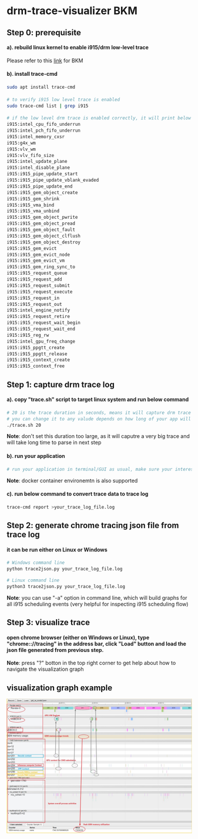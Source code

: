 # drm-trace-visualizer BKM

## **Step 0: prerequisite** 

#### a). rebuild linux kernel to enable i915/drm low-level trace

Please refer to this [link](./kernel.md) for BKM

#### b). install trace-cmd

```bash
sudo apt install trace-cmd

# to verify i915 low level trace is enabled 
sudo trace-cmd list | grep i915

# if the low level drm trace is enabled correctly, it will print below event list
i915:intel_cpu_fifo_underrun
i915:intel_pch_fifo_underrun
i915:intel_memory_cxsr
i915:g4x_wm
i915:vlv_wm
i915:vlv_fifo_size
i915:intel_update_plane
i915:intel_disable_plane
i915:i915_pipe_update_start
i915:i915_pipe_update_vblank_evaded
i915:i915_pipe_update_end
i915:i915_gem_object_create
i915:i915_gem_shrink
i915:i915_vma_bind
i915:i915_vma_unbind
i915:i915_gem_object_pwrite
i915:i915_gem_object_pread
i915:i915_gem_object_fault
i915:i915_gem_object_clflush
i915:i915_gem_object_destroy
i915:i915_gem_evict
i915:i915_gem_evict_node
i915:i915_gem_evict_vm
i915:i915_gem_ring_sync_to
i915:i915_request_queue
i915:i915_request_add
i915:i915_request_submit
i915:i915_request_execute
i915:i915_request_in
i915:i915_request_out
i915:intel_engine_notify
i915:i915_request_retire
i915:i915_request_wait_begin
i915:i915_request_wait_end
i915:i915_reg_rw
i915:intel_gpu_freq_change
i915:i915_ppgtt_create
i915:i915_ppgtt_release
i915:i915_context_create
i915:i915_context_free
```

## **Step 1: capture drm trace log**

#### a). copy "trace.sh" script to target linux system and run below command

```bash
# 20 is the trace duration in seconds, means it will capture drm trace for 20 seconds.
# you can change it to any valude depends on how long of your app will run
./trace.sh 20 
```
**Note**: don't set this duration too large, as it will caputre a very big trace and will take long time to parse in next step

#### b). run your application
```bash
# run your application in terminal/GUI as usual, make sure your interest part is in trace duration time 
```
**Note**: docker container environemtn is also supported

#### c). run below command to convert trace data to trace log
```bash
trace-cmd report >your_trace_log_file.log
```

## **Step 2: generate chrome tracing json file from trace log**

#### it can be run either on Linux or Windows

```bash
# Windows command line
python trace2json.py your_trace_log_file.log
```

```bash
# Linux command line
python3 trace2json.py your_trace_log_file.log
```

**Note**: you can use "-a" option in command line, which will build graphs for all i915 scheduling events (very helpful for inspecting i915 scheduling flow)

## **Step 3: visualize trace**

#### open chrome browser (either on Windows or Linux), type "chrome:://tracing" in the address bar, click "Load" button and load the json file generated from previous step.

**Note**: press "?" botton in the top right corner to get help about how to navigate the visualization graph

## **visualization graph example**

![graph](graph/GST_VA_xcode.jpg "GStreamer example")
